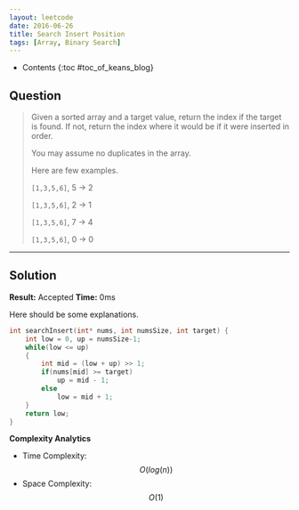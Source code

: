 ```yaml
---
layout: leetcode
date: 2016-06-26
title: Search Insert Position
tags: [Array, Binary Search]
---
```


* Contents
{:toc #toc_of_keans_blog}

## Question

> Given a sorted array and a target value, return the index if the target is found. If not, return the index where it would be if it were inserted in order.
>
> You may assume no duplicates in the array.
>
> Here are few examples.
>
>`[1,3,5,6]`, 5 → 2
>
>`[1,3,5,6]`, 2 → 1
>
>`[1,3,5,6]`, 7 → 4
>
>`[1,3,5,6]`, 0 → 0
>     

***

## Solution

**Result:** Accepted **Time:** 0ms

Here should be some explanations.

```c
int searchInsert(int* nums, int numsSize, int target) {
    int low = 0, up = numsSize-1;
    while(low <= up)
    {
        int mid = (low + up) >> 1;
        if(nums[mid] >= target)
            up = mid - 1;
        else
            low = mid + 1;
    }
    return low;
}
```

**Complexity Analytics**

- Time Complexity: $$O(log(n))$$
- Space Complexity: $$O(1)$$

